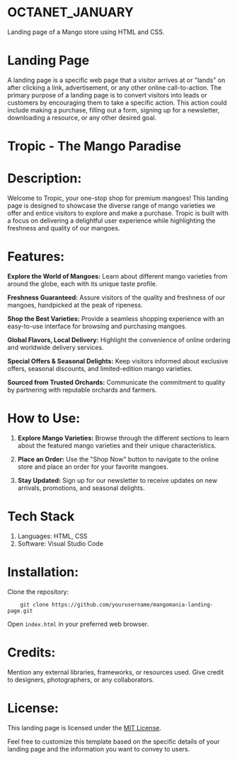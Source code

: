 # OCTANET_JANUARY
Landing page of a Mango store using HTML and CSS.

# Landing Page
A landing page is a specific web page that a visitor arrives at or "lands" on after clicking a link, advertisement, or any other online call-to-action. The primary purpose of a landing page is to convert visitors into leads or customers by encouraging them to take a specific action. This action could include making a purchase, filling out a form, signing up for a newsletter, downloading a resource, or any other desired goal.
   
# Tropic - The Mango Paradise

# Description:

Welcome to Tropic, your one-stop shop for premium mangoes! This landing page is designed to showcase the diverse range of mango varieties we offer and entice visitors to explore and make a purchase. Tropic is built with a focus on delivering a delightful user experience while highlighting the freshness and quality of our mangoes.

# Features:

**Explore the World of Mangoes:** Learn about different mango varieties from around the globe, each with its unique taste profile.

**Freshness Guaranteed:** Assure visitors of the quality and freshness of our mangoes, handpicked at the peak of ripeness.

**Shop the Best Varieties:** Provide a seamless shopping experience with an easy-to-use interface for browsing and purchasing mangoes.

**Global Flavors, Local Delivery:** Highlight the convenience of online ordering and worldwide delivery services.

**Special Offers & Seasonal Delights:** Keep visitors informed about exclusive offers, seasonal discounts, and limited-edition mango varieties.

**Sourced from Trusted Orchards:** Communicate the commitment to quality by partnering with reputable orchards and farmers.

# How to Use:

1. **Explore Mango Varieties:** Browse through the different sections to learn about the featured mango varieties and their unique characteristics.

2. **Place an Order:** Use the "Shop Now" button to navigate to the online store and place an order for your favorite mangoes.

3. **Stay Updated:** Sign up for our newsletter to receive updates on new arrivals, promotions, and seasonal delights.

# Tech Stack
1. Languages: HTML, CSS
2. Software: Visual Studio Code

# Installation:

Clone the repository:
 
        git clone https://github.com/yourusername/mangomania-landing-page.git
  

Open `index.html` in your preferred web browser.

# Credits:

Mention any external libraries, frameworks, or resources used. Give credit to designers, photographers, or any collaborators.

# License:

This landing page is licensed under the [MIT License](LICENSE).

Feel free to customize this template based on the specific details of your landing page and the information you want to convey to users.
   
